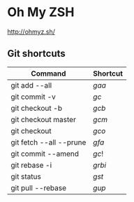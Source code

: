 # Oh My ZSH
http://ohmyz.sh/

## Git shortcuts
| Command                    | Shortcut |
| -------------------------- | -------- |
| git add --all              | *gaa*      |
| git commit -v              | *gc*       |
| git checkout -b            | *gcb*      |
| git checkout master        | *gcm*      |
| git checkout               | *gco*      |
| git fetch --all --prune    | *gfa*      |
| git commit --amend         | *gc*!      |
| git rebase -i              | *grbi*     |
| git status                 | *gst*      |
| git pull --rebase          | *gup*      |
